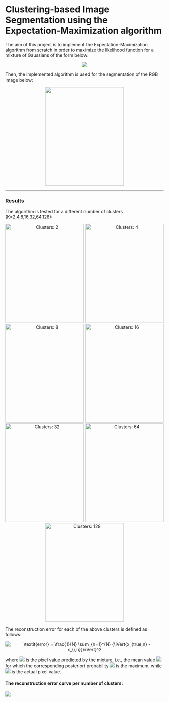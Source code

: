 # Clustering-based Image Segmentation using the Expectation-Maximization algorithm
The aim of this project is to implement the Expectation-Maximization algorithm from scratch in order to maximize the likelihood function for a mixture of Gaussians of the form below:

<p align="center">
<img src="https://latex.codecogs.com/gif.latex?p(x)&space;=&space;\sum_{k=1}^{K}&space;\pi_{k}\prod_{d=1}^{D}&space;\frac{1}{\sqrt{2&space;\pi&space;\sigma_k^2}}\&space;e^{-\frac{1}{2\sigma_k^2}&space;(x_d&space;-&space;\mu_{kd})^2&space;}&space;\hspace{0.5cm}"/>
</p>


Then, the implemented algorithm is used for the segmentation of the RGB image below:
<p align="center">
<img src="https://github.com/ChryssaNab/aueb-machine_learning/blob/master/EM-algorithm/images/im.jpg" height="314" width="250"/>
</p>

---

### Results

The algorithm is tested for a different number of clusters (K=2,4,8,16,32,64,128):

<p align="center">
    <img title="Clusters: 2" src="https://github.com/ChryssaNab/aueb-machine_learning/blob/master/EM-algorithm/output/2_Categories.jpg" height="314" width="250"/>
        <img title="Clusters: 4" src="https://github.com/ChryssaNab/aueb-machine_learning/blob/master/EM-algorithm/output/4_Categories.jpg" height="314" width="250"/>
        <img title="Clusters: 8" src="https://github.com/ChryssaNab/aueb-machine_learning/blob/master/EM-algorithm/output/8_Categories.jpg" height="314" width="250"/>
    <img title="Clusters: 16" src="https://github.com/ChryssaNab/aueb-machine_learning/blob/master/EM-algorithm/output/16_Categories.jpg" height="314" width="250"/>
    <img title="Clusters: 32" src="https://github.com/ChryssaNab/aueb-machine_learning/blob/master/EM-algorithm/output/32_Categories.jpg" height="314" width="250"/>
    <img title="Clusters: 64" src="https://github.com/ChryssaNab/aueb-machine_learning/blob/master/EM-algorithm/output/64_Categories.jpg" height="314" width="250"/>
    <img title="Clusters: 128" src="https://github.com/ChryssaNab/aueb-machine_learning/blob/master/EM-algorithm/output/128_Categories.jpg" height="314" width="250"/>
   </p>

The reconstruction error for each of the above clusters is defined as follows:

<p align="center">
<img src="https://latex.codecogs.com/gif.latex?\textit{error}&space;=&space;\frac{1}{N}&space;\sum_{n=1}^{N}&space;{\lVert{x_{true,n}&space;-&space;x_{r,n}}\rVert}^2" title="\textit{error} = \frac{1}{N} \sum_{n=1}^{N} {\lVert{x_{true,n} - x_{r,n}}\rVert}^2" />
</p>

where <img src="https://latex.codecogs.com/gif.latex?x_{r,n}" /> is the pixel value predicted by the mixture, i.e., the mean value <img src="https://latex.codecogs.com/gif.latex?\mu_k" /> for which the corresponding posteriori probability <img src="https://latex.codecogs.com/gif.latex?\gamma(z_k)" /> is the maximum, while <img src="https://latex.codecogs.com/gif.latex?x_{true,n}" /> is the actual pixel value.



#### The reconstruction error curve per number of clusters:
<img src="https://github.com/ChryssaNab/aueb-machine_learning/blob/master/EM-algorithm/report/Project_2_files/cost_curve.png"/>
